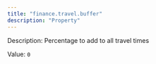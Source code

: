 ```yaml
---
title: "finance.travel.buffer"
description: "Property"
---
```


Description: Percentage to add to all travel times

Value: `0`